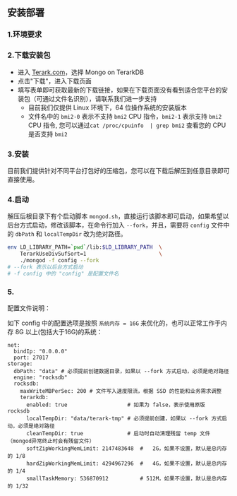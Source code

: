 ## 安装部署

### 1.环境要求


### 2.下载安装包
- 进入 [Terark.com](terark.com)，选择 Mongo on TerarkDB
- 点击"下载"，进入下载页面
- 填写表单即可获取最新的下载链接，如果在下载页面没有看到适合您平台的安装包（可通过文件名识别），请联系我们进一步支持
  - 目前我们仅提供 Linux 环境下，64 位操作系统的安装版本
  - 文件名中的 `bmi2-0` 表示不支持 `bmi2` CPU 指令，`bmi2-1` 表示支持 `bmi2` CPU 指令, 您可以通过`cat /proc/cpuinfo  | grep bmi2` 查看您的 CPU 是否支持 `bmi2`

### 3.安装
目前我们提供针对不同平台打包好的压缩包，您可以在下载后解压到任意目录即可直接使用。

### 4.启动
解压后根目录下有个启动脚本 `mongod.sh`，直接运行该脚本即可启动，如果希望以后台方式启动，修改该脚本，在命令行加入 `--fork`，并且，需要将 `config` 文件中的 `dbPath` 和 `localTempDir` 改为绝对路径。

```bash
env LD_LIBRARY_PATH=`pwd`/lib:$LD_LIBRARY_PATH  \
    TerarkUseDivSufSort=1                       \
    ./mongod -f config --fork
# --fork 表示以后台方式启动
# -f config 中的 "config" 是配置文件名
```

### 5. 

配置文件说明：

如下 config 中的配置选项是按照 `系统内存 = 16G` 来优化的，也可以正常工作于内存 8G 以上(包括大于16G)的系统：


```
net:
  bindIp: "0.0.0.0"
  port: 27017
storage:
  dbPath: "data" # 必须提前创建数据目录，如果以 --fork 方式启动，必须是绝对路径
  engine: "rocksdb"
  rocksdb:
    maxWriteMBPerSec: 200 # 文件写入速度限流，根据 SSD 的性能和业务需求调整
    terarkdb:
      enabled: true                   # 如果为 false，表示使用原版 rocksdb
      localTempDir: "data/terark-tmp" # 必须提前创建，如果以 --fork 方式启动，必须是绝对路径
      cleanTempDir: true              # 启动时自动清理残留 temp 文件（mongod异常终止时会有残留文件）
      softZipWorkingMemLimit: 2147483648  #   2G，如果不设置，默认是总内存的 1/8
      hardZipWorkingMemLimit: 4294967296  #   4G，如果不设置，默认是总内存的 1/4
      smallTaskMemory: 536870912          # 512M，如果不设置，默认是总内存的 1/32
```


